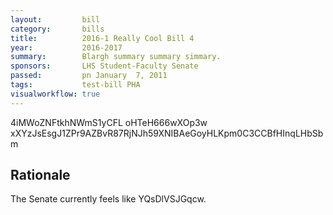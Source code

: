 ```yaml
---
layout:         bill
category:       bills
title:          2016-1 Really Cool Bill 4
year:           2016-2017
summary:        Blargh summary summary simmary.
sponsors:       LHS Student-Faculty Senate
passed:         pn January  7, 2011
tags:           test-bill PHA
visualworkflow: true
---
```



4iMWoZNFtkhNWmS1yCFL oHTeH666wXOp3w xXYzJsEsgJ1ZPr9AZBvR87RjNJh59XNIBAeGoyHLKpm0C3CCBfHInqLHbSbm 




Rationale
---------
The Senate currently feels like YQsDlVSJGqcw.
